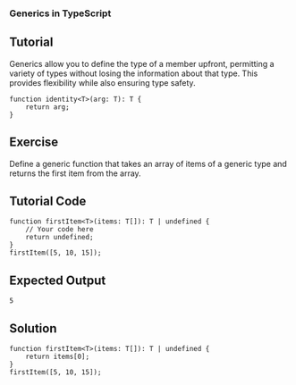 ### Generics in TypeScript

Tutorial
-------
Generics allow you to define the type of a member upfront, permitting a variety of types without losing the information about that type. This provides flexibility while also ensuring type safety.

    function identity<T>(arg: T): T {
        return arg;
    }

Exercise
-------
Define a generic function that takes an array of items of a generic type and returns the first item from the array.

Tutorial Code
-------
    function firstItem<T>(items: T[]): T | undefined {
        // Your code here
        return undefined;
    }
    firstItem([5, 10, 15]);

Expected Output
-------
    5

Solution
-------
    function firstItem<T>(items: T[]): T | undefined {
        return items[0];
    }
    firstItem([5, 10, 15]);
